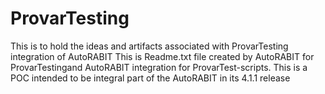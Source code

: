 # ProvarTesting
This is to hold the ideas and artifacts associated with ProvarTesting integration of AutoRABIT
This is Readme.txt file created by AutoRABIT for ProvarTestingand AutoRABIT integration for ProvarTest-scripts.
This is a POC intended to be integral part of the AutoRABIT in its 4.1.1 release


